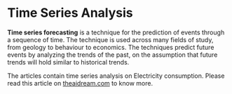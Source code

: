 # Time Series Analysis

**Time series forecasting** is a technique for the prediction of events through a sequence of time. The technique is used across many fields of study, from geology to behaviour to economics. The techniques predict future events by analyzing the trends of the past, on the assumption that future trends will hold similar to historical trends.

The articles contain time series analysis on Electricity consumption.
Please read this article on [theaidream.com](https://www.theaidream.com/post/predict-electricity-consumption-using-time-series-analysis) to know more.
